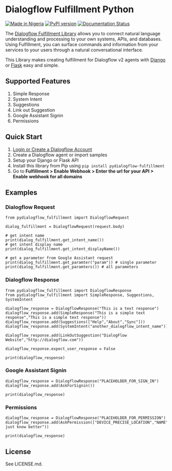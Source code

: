 # Dialogflow Fulfillment Python

[![Made in Nigeria](https://img.shields.io/badge/made%20in-nigeria-008751.svg?style=flat-square)](https://github.com/acekyd/made-in-nigeria)
[![PyPI version](https://badge.fury.io/py/pydialogflow-fulfillment.svg)](https://badge.fury.io/py/pydialogflow-fulfillment)
[![Documentation Status](https://readthedocs.org/projects/dialogflow-fulfillment-python/badge/?version=latest)](https://dialogflow-fulfillment-python.readthedocs.io/en/latest/?badge=latest)

The <a href="https://dialogflow.com/docs/fulfillment" target="_blank">Dialogflow Fulfillment Library</a> allows you to connect natural language understanding and processing to your own systems, APIs, and databases. Using Fulfillment, you can surface commands and information from your services to your users through a natural conversational interface.

This Library makes creating fulfillment for Dialogflow v2 agents with <a href="https://www.djangoproject.com" target="_blank">Django</a> or <a href="http://flask.pocoo.org" target="_blank">Flask</a> easy and simple.

## Supported Features

<ol>
    <li>Simple Response</li>
    <li>System Intent</li>
    <li>Suggestions</li>
    <li>Link out Suggestion</li>
    <li>Google Assistant Signin</li>
    <li>Permissions</li>
</ol>

## Quick Start

1. <a href="https://console.dialogflow.com/api-client/#/login" target="_blank">Login or Create a Dialogflow Account</a>
2. Create a Dialogflow agent or import samples
3. Setup your Django or Flask API</a>
4. Install this library from Pip using `pip install pydialogflow-fulfillment`
5. Go to <b>Fulfillment > Enable Webhook > Enter the url for your API > Enable webhook for all domains</b> 

## Examples

### Dialogflow Request

```
from pydialogflow_fulfillment import DialogflowRequest

dialog_fulfillment = DialogflowRequest(request.body)

# get intent name
print(dialog_fulfillment.get_intent_name())
# get intent display name
print(dialog_fulfillment.get_intent_displayName())

# get a parameter from Google Assistant request 
print(dialog_fulfillment.get_paramter("param")) # single parameter
print(dialog_fulfillment.get_paramters()) # all parameters

```

### Dialogflow Response

```
from pydialogflow_fulfillment import DialogflowResponse
from pydialogflow_fulfillment import SimpleResponse, Suggestions, SystemIntent

dialogflow_response = DialogflowResponse("This is a text response")
dialogflow_response.add(SimpleResponse("This is a simple text response","This is a simple text response"))
dialogflow_response.add(Suggestions(["Help","About","Sync"]))
dialogflow_response.add(SystemIntent("another_dialogflow_intent_name"))

dialogflow_response.add(LinkOutSuggestion("DialogFlow Website","http://dialogflow.com"))

dialogflow_response.expect_user_response = False

print(dialogflow_response)
```

### Google Assistant Signin

```
dialogflow_response = DialogflowResponse("PLACEHOLDER_FOR_SIGN_IN")
dialogflow_response.add(AskForSignin())

print(dialogflow_response)
```

### Permissions

```
dialogflow_response = DialogflowResponse("PLACEHOLDER_FOR_PERMISSION")
dialogflow_response.add(AskPermission(["DEVICE_PRECISE_LOCATION","NAME"],"To just know better"))

print(dialogflow_response)
```



## License
See LICENSE.md.
